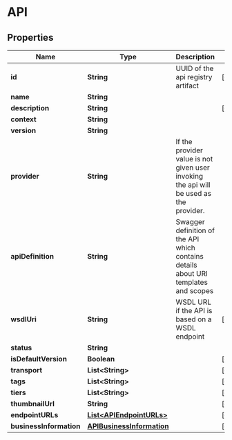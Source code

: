 
# API

## Properties
Name | Type | Description | Notes
------------ | ------------- | ------------- | -------------
**id** | **String** | UUID of the api registry artifact  |  [optional]
**name** | **String** |  | 
**description** | **String** |  |  [optional]
**context** | **String** |  | 
**version** | **String** |  | 
**provider** | **String** | If the provider value is not given user invoking the api will be used as the provider.  | 
**apiDefinition** | **String** | Swagger definition of the API which contains details about URI templates and scopes  | 
**wsdlUri** | **String** | WSDL URL if the API is based on a WSDL endpoint  |  [optional]
**status** | **String** |  | 
**isDefaultVersion** | **Boolean** |  |  [optional]
**transport** | **List&lt;String&gt;** |  |  [optional]
**tags** | **List&lt;String&gt;** |  |  [optional]
**tiers** | **List&lt;String&gt;** |  |  [optional]
**thumbnailUrl** | **String** |  |  [optional]
**endpointURLs** | [**List&lt;APIEndpointURLs&gt;**](APIEndpointURLs.md) |  |  [optional]
**businessInformation** | [**APIBusinessInformation**](APIBusinessInformation.md) |  |  [optional]



